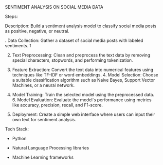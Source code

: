 SENTIMENT ANALYSIS ON SOCIAL MEDIA DATA

Steps:

 Description: Build a sentiment analysis model to classify social media posts as positive, negative, or neutral.

. Data Collection: Gather a dataset of social media posts with labeled sentiments. 1

2. Text Preprocessing: Clean and preprocess the text data by removing special characters, stopwords, and performing tokenization.

3. Feature Extraction: Convert the text data into numerical features using techniques like TF-IDF or word embeddings. 4. Model Selection: Choose a suitable classification algorithm such as Naive Bayes, Support Vector Machines, or a neural network.

5. Model Training: Train the selected model using the preprocessed data. 6. Model Evaluation: Evaluate the model's performance using metrics like accuracy, precision, recall, and F1-score.

7. Deployment: Create a simple web interface where users can input their own text for sentiment analysis.

Tech Stack:

* Python

* Natural Language Processing libraries

* Machine Learning frameworks
